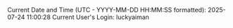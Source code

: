 Current Date and Time (UTC - YYYY-MM-DD HH:MM:SS formatted): 2025-07-24 11:00:28
Current User's Login: luckyaiman
